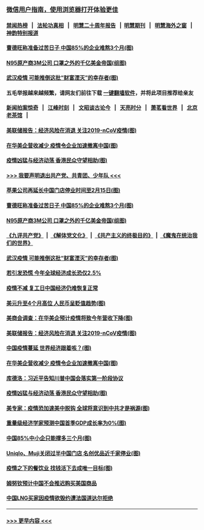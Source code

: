 ### [微信用户指南，使用浏览器打开体验更佳](https://github.com/gfw-breaker/banned-news1/blob/master/indexes/wechat-guide.md?t=0)
#### [禁闻热榜](热点新闻.md?t=0)  &nbsp;&nbsp;|&nbsp;&nbsp; [法轮功真相](https://github.com/gfw-breaker/truth/blob/master/README.md?t=0) &nbsp;&nbsp;|&nbsp;&nbsp; [明慧二十周年报告](https://github.com/gfw-breaker/mh-reports/blob/master/README.md?t=0) &nbsp;&nbsp;|&nbsp;&nbsp;[明慧期刊](https://github.com/gfw-breaker/mh-qikan) &nbsp;&nbsp;|&nbsp;&nbsp; [明慧海外之窗](https://github.com/gfw-breaker/mh-news/blob/master/README.md?t=0) &nbsp;&nbsp;|&nbsp;&nbsp; [神韵特别报道](https://github.com/gfw-breaker/mh-news/blob/master/shenyun.md?t=0)
#### [曹德旺称准备过苦日子 中国85%的企业难熬3个月(图)](../pages/p5/922477.md?t=02092111) 
#### [N95原产商3M公司 口罩之外的千亿美金帝国(组图)](../pages/p5/922442.md?t=02092111) 
#### [武汉疫情 可能推倒这批“财富湮灭”的幸存者(图)](../pages/p5/922430.md?t=02092111) 
#### 五毛举报越来越频繁，请网友们前往下载 [一键翻墙软件](https://github.com/gfw-breaker/ssr-accounts)，并将此项目推荐给亲友
#### [新闻拍案惊奇](https://github.com/gfw-breaker/banned-news1/blob/master/pages/link4.md) &nbsp;&nbsp;|&nbsp;&nbsp; [江峰时刻](https://github.com/gfw-breaker/banned-news1/blob/master/pages/link4.md) &nbsp;&nbsp;|&nbsp;&nbsp; [文昭谈古论今](https://github.com/gfw-breaker/banned-news1/blob/master/pages/link4.md) &nbsp;&nbsp;|&nbsp;&nbsp; [天亮时分](https://github.com/gfw-breaker/banned-news1/blob/master/pages/link4.md) &nbsp;&nbsp;|&nbsp;&nbsp; [萧茗看世界](https://github.com/gfw-breaker/banned-news1/blob/master/pages/link4.md) &nbsp;&nbsp;|&nbsp;&nbsp; [北京老茶馆](https://github.com/gfw-breaker/banned-news1/blob/master/pages/link4.md) &nbsp;&nbsp;|&nbsp;&nbsp; 
#### [美联储报告：经济风险在消退 关注2019-nCoV疫情(图)](../pages/p5/922431.md?t=02092111) 
#### [在华美企营收减少 疫情令企业加速撤离中国(图)](../pages/p5/922420.md?t=02092111) 
#### [疫情凶猛与经济动荡 香港民众守望相助(图)](../pages/p5/922354.md?t=02092111) 
#### [>>> 我要声明退出共产党、共青团、少年队 <<<](https://github.com/begood0513/goodnews/blob/master/quit/letter.md) 
#### [苹果公司再延长中国门店停业时间至2月15日(图)](../pages/p5/922487.md?t=02092111) 
#### [曹德旺称准备过苦日子 中国85%的企业难熬3个月(图)](../pages/p5/922477.md?t=02092111) 
#### [N95原产商3M公司 口罩之外的千亿美金帝国(组图)](../pages/p5/922442.md?t=02092111) 
#### [《九评共产党》](https://github.com/begood0513/9ping.md/blob/master/README.md) &nbsp;|&nbsp; [《解体党文化》](../../../../jtdwh.md/blob/master/README.md)  &nbsp;|&nbsp; [《共产主义的终极目的》](../../../../gczydzjmd.md/blob/master/README.md) &nbsp;|&nbsp; [《魔鬼在统治我们的世界》](../../../../mgztzwmdsj.md/blob/master/README.md) 
#### [武汉疫情 可能推倒这批“财富湮灭”的幸存者(图)](../pages/p5/922430.md?t=02092111) 
#### [若引发恐慌 今年全球经济成长恐仅2.5%](../pages/p5/922468.md?t=02092111) 
#### [疫情不减 复工日中国经济仍难恢复正常](../pages/p5/922467.md?t=02092111) 
#### [美元升至4个月高位 人民币呈贬值趋势(图)](../pages/p5/922464.md?t=02092111) 
#### [美商会调查：在华美企预计疫情将致今年营收下降(图)](../pages/p5/922438.md?t=02092111) 
#### [美联储报告：经济风险在消退 关注2019-nCoV疫情(图)](../pages/p5/922431.md?t=02092111) 
#### [中国疫情蔓延 世界经济跟着咳？(图)](../pages/p5/922425.md?t=02092111) 
#### [在华美企营收减少 疫情令企业加速撤离中国(图)](../pages/p5/922420.md?t=02092111) 
#### [库德洛：习近平告知川普中国会落实第一阶段协议](../pages/p5/922422.md?t=02092111) 
#### [疫情凶猛与经济动荡 香港民众守望相助(图)](../pages/p5/922354.md?t=02092111) 
#### [美专家：疫情恐加速美中脱钩 全球将意识到中共才是祸源(图)](../pages/p5/922406.md?t=02092111) 
#### [重量级经济学家预测中国首季GDP成长率为0%(图)](../pages/p5/922367.md?t=02092111) 
#### [中国85%中小企只能撑多三个月(图)](../pages/p5/922363.md?t=02092111) 
#### [Uniqlo、Muji关闭过半中国门店 名创优品近千家停业(图)](../pages/p5/922362.md?t=02092111) 
#### [疫情之下的餐饮业 找钱活下去成唯一目标(图)](../pages/p5/922357.md?t=02092111) 
#### [姆努钦预计中国不会推迟购买美国商品](../pages/p5/922296.md?t=02092111) 
#### [中国LNG买家因疫情欲毁约遭法国道达尔拒绝](../pages/p5/922295.md?t=02092111) 

----
#### [ >>> 更早内容 <<< ](../indexes/p5-earlier.md)
